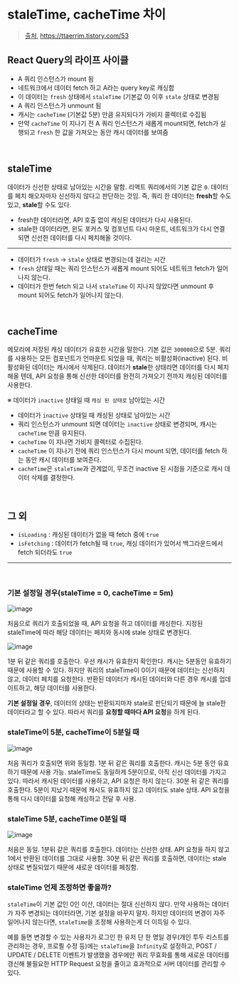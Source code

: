 # staleTime, cacheTime 차이

> [출처](https://yrnana.dev/post/2021-04-10-react-query-staletime-cachetime/), https://ttaerrim.tistory.com/53

## React Query의 라이프 사이클

- A 쿼리 인스턴스가 mount 됨
- 네트워크에서 데이터 fetch 하고 A라는 query key로 캐싱함
- 이 데이터는 `fresh` 상태에서 `staleTime` (기본값 0) 이후 `stale` 상태로 변경됨
- A 쿼리 인스턴스가 unmount 됨
- 캐시는 `cacheTime` (기본값 5분) 만큼 유지되다가 가비지 콜렉터로 수집됨
- 만약 `cacheTime` 이 지나기 전 A 쿼리 인스턴스가 새롭게 mount되면, fetch가 실행되고 `fresh` 한 값을 가져오는 동안 캐시 데이터를 보여줌

<br />

## staleTime

데이터가 신선한 상태로 남아있는 시간을 말함. 리액트 쿼리에서의 기본 값은 `0`. 데이터를 페치 해오자마자 신선하지 않다고 판단하는 것임. 즉, 쿼리 한 데이터는 **fresh**할 수도 있고, **stale**할 수도 있다.

- fresh한 데이터라면, API 호출 없이 캐싱된 데이터가 다시 사용된다.
- stale한 데이터라면, 윈도 포커스 및 컴포넌트 다시 마운트, 네트워크가 다시 연결 되면 신선한 데이터를 다시 페치해올 것이다.

---

- 데이터가 `fresh` -> `stale` 상태로 변경되는데 걸리는 시간
- `fresh` 상태일 때는 쿼리 인스턴스가 새롭게 mount 되어도 네트워크 fetch가 일어나지 않는다.
- 데이터가 한번 fetch 되고 나서 `staleTime` 이 지나지 않았다면 unmount 후 mount 되어도 fetch가 일어나지 않는다.

<br />

## cacheTime

메모리에 저장된 캐싱 데이터가 유효한 시간을 말한다. 기본 값은 `300000`으로 5분. 쿼리를 사용하는 모든 컴포넌트가 언마운트 되었을 때, 쿼리는 비활성화(inactive) 된다. 비활성화된 데이터는 캐시에서 삭제된다. 데이터가 **stale**한 상태라면 데이터를 다시 페치해올 텐데, API 요청을 통해 신선한 데이터를 완전히 가져오기 전까지 캐싱된 데이터를 사용한다.

※ 데이터가 `inactive` 상태일 때 `캐싱 된 상태로` 남아있는 시간

- 데이터가 `inactive` 상태일 때 캐싱된 상태로 남아있는 시간
- 쿼리 인스턴스가 unmount 되면 데이터는 `inactive` 상태로 변경되며, 캐시는 `cacheTime` 만큼 유지된다.
- `cacheTime` 이 지나면 가비지 콜렉터로 수집된다.
- `cacheTime` 이 지나기 전에 쿼리 인스턴스가 다시 mount 되면, 데이터를 fetch 하는 동안 캐시 데이터를 보여준다.
- `cacheTime`은 `staleTime`과 관계없이, 무조건 inactive 된 시점을 기준으로 캐시 데이터 삭제를 결정한다.

<br/>

## 그 외

- `isLoading` : 캐싱된 데이터가 없을 때 fetch 중에 `true`
- `isFetching` : 데이터가 fetch될 때 `true`, 캐싱 데이터가 있어서 백그라운드에서 fetch 되더라도 `true`

---

<br />

### 기본 설정일 경우(staleTime = 0, cacheTime = 5m)

![image](https://github.com/pozafly/TIL/assets/59427983/8234c529-fa58-492b-b2b9-6b5b0315416a)

처음으로 쿼리가 호출되었을 때, API 요청을 하고 데이터를 캐싱한다. 지정된 staleTime에 따라 해당 데이터는 페치와 동시에 stale 상태로 변경된다.

![image](https://github.com/pozafly/TIL/assets/59427983/7bac9aa9-49d3-4e8f-b2bc-2a52918a9b45)

1분 뒤 같은 쿼리를 호출한다. 우선 캐시가 유효한지 확인한다. 캐시는 5분동안 유효하기 때문에 사용할 수 있다. 하지만 쿼리의 staleTime이 0이기 때문에 데이터는 신선하지 않고, 데이터 페치를 요청한다. 반환된 데이터가 캐시된 데이터와 다른 경우 캐시를 업데이트하고, 해당 데이터를 사용한다.

**기본 설정일 경우**, 데이터의 상태는 반환되지마자 stale로 판단되기 때문에 늘 stale한 데이터라고 할 수 있다. 따라서 쿼리를 **요청할 때마다 API 요청**을 하게 된다.

### staleTime이 5분, cacheTime이 5분일 때

![image](https://github.com/pozafly/TIL/assets/59427983/72c8a92e-c444-49f2-a65e-0a555fedd9ae)

처음 쿼리가 호출되면 위와 동일함. 1분 뒤 같은 쿼리를 호출한다. 캐시는 5분 동안 유효하기 때문에 사용 가능. staleTime도 동일하게 5분이므로, 아직 신선 데이터를 가지고 있다. 따라서 캐시된 데이터를 사용하고, API 요청은 하지 않는다. 30분 뒤 같은 쿼리를 호출한다. 5분이 지났기 때문에 캐시도 유효하지 않고 데이터도 stale 상태. API 요청을 통해 다시 데이터를 요청해 캐싱하고 전달 후 사용.

### staleTime 5분, cacheTime 0분일 때

![image](https://github.com/pozafly/TIL/assets/59427983/dc98d1c0-a2f2-470a-a04c-44c9117dde59)

처음은 동일. 1분뒤 같은 쿼리를 호출한다. 데이터는 신선한 상태. API 요청을 하지 않고 1에서 반환된 데이터를 그대로 사용함. 30분 뒤 같은 쿼리를 호출하면, 데이터는 stale 상태로 변질되었기 때문에 새로운 데이터를 페칭함.

### staleTime 언제 조정하면 좋을까?

`staleTime`이 기본 값인 0인 이산, 데이터는 절대 신선하지 않다. 만약 사용하는 데이터가 자주 변경되는 데이터라면, 기본 설정을 바꾸지 말자. 하지만 데이터의 변경이 자주 일어나지 않는다면, `staleTime`을 조정해 사용하는게 더 이득일 수 있다.

예를 들면 변경할 수 있는 사용자가 로그인 한 유저 단 한 명일 경우(개인 투두 리스트를 관리하는 경우, 프로픨 수정 등)에는 `staleTime`을 `Infinity`로 설정하고, POST / UPDATE / DELETE 이벤트가 발생했을 경우에만 쿼리 무효화를 통해 새로운 데이터를 갱신해 불필요한 HTTP Request 요청을 줄이고 효과적으로 서버 데이터를 관리할 수 있다.
